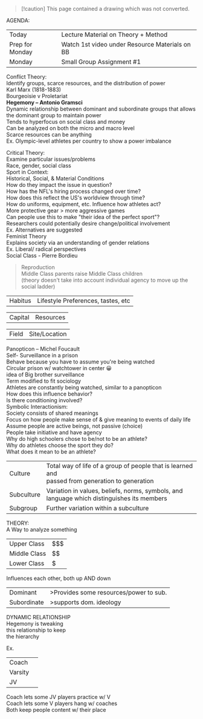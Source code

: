 > [!caution] This page contained a drawing which was not converted.   

AGENDA:

|   |   |
|---|---|
|Today|Lecture Material on Theory + Method|
|Prep for Monday|Watch 1st video under Resource Materials on BB|
|Monday|Small Group Assignment #1|

Conflict Theory:  
Identify groups, scarce resources, and the distribution of power  
Karl Marx (1818-1883)  
Bourgeoisie v Proletariat  
**Hegemony – Antonio Gramsci**  
Dynamic relationship between dominant and subordinate groups that allows the dominant group to maintain power  
Tends to hyperfocus on social class and money  
Can be analyzed on both the micro and macro level  
Scarce resources can be anything  
Ex. Olympic-level athletes per country to show a power imbalance
 
Critical Theory:  
Examine particular issues/problems  
Race, gender, social class  
Sport in Context:  
Historical, Social, & Material Conditions  
How do they impact the issue in question?  
How has the NFL's hiring process changed over time?  
How does this reflect the US's worldview through time?  
How do uniforms, equipment, etc. Influence how athletes act?  
More protective gear > more aggressive games  
Can people use this to make "their idea of the perfect sport"?  
Researchers could potentially desire change/political involvement  
Ex. Alternatives are suggested  
Feminist Theory  
Explains society via an understanding of gender relations  
Ex. Liberal/ radical perspectives  
Social Class - Pierre Bordieu  
>Reproduction  
Middle Class parents raise Middle Class children  
(theory doesn't take into account individual agency to move up the social ladder)

|   |   |
|---|---|
|Habitus|Lifestyle Preferences, tastes, etc|

|   |   |
|---|---|
|Capital|Resources|

|   |   |
|---|---|
|Field|Site/Location|

Panopticon – Michel Foucault  
Self- Surveillance in a prison  
Behave because you have to assume you're being watched  
Circular prison w/ watchtower in center 😀  
idea of Big brother surveillance  
Term modified to fit sociology  
Athletes are constantly being watched, similar to a panopticon  
How does this influence behavior?  
Is there conditioning involved?  
Symbolic Interactionism:  
Society consists of shared meanings  
Focus on how people make sense of & give meaning to events of daily life  
Assume people are active beings, not passive (choice)  
People take initiative and have agency  
Why do high schoolers chose to be/not to be an athlete?  
Why do athletes choose the sport they do?  
What does it mean to be an athlete?
 
|   |   |
|---|---|
|Culture|Total way of life of a group of people that is learned and  <br>passed from generation to generation|
|Subculture|Variation in values, beliefs, norms, symbols, and  <br>language which distinguishes its members|
|Subgroup|Further variation within a subculture|

THEORY:  
A Way to analyze something

|   |   |
|---|---|
|Upper Class|$$$|
|Middle Class|$$|
|Lower Class|$|

Influences each other, both up AND down

|   |   |
|---|---|
|Dominant|>Provides some resources/power to sub.|
|Subordinate|>supports dom. ideology|

DYNAMIC RELATIONSHIP  
Hegemony is tweaking  
this relationship to keep  
the hierarchy

Ex.

|   |   |
|---|---|
|Coach||
|Varsity||
|JV||

Coach lets some JV players practice w/ V  
Coach lets some V players hang w/ coaches  
Both keep people content w/ their place